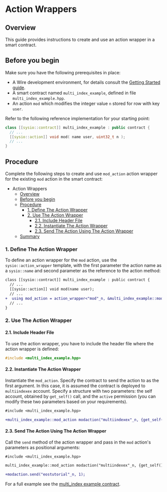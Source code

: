# Action Wrappers

## Overview

This guide provides instructions to create and use an action wrapper in a smart contract.

## Before you begin

Make sure you have the following prerequisites in place:

* A Wire development environment, for details consult the [Getting Started guide](../../../getting-started/getting-started-intro.md).
* A smart contract named `multi_index_example`, defined in file `multi_index_example.hpp`.
* An action `mod` which modifies the integer value `n` stored for row with key `user`.

Refer to the following reference implementation for your starting point:

```cpp
class [[sysio::contract]] multi_index_example : public contract {
  // ...
  [[sysio::action]] void mod( name user, uint32_t n );
  // ...
}
```

## Procedure

Complete the following steps to create and use `mod_action` action wrapper for the existing `mod` action in the smart contract:

* Action Wrappers
  * [Overview](#overview)
  * [Before you begin](#before-you-begin)
  * [Procedure](#procedure)
    * [1. Define The Action Wrapper](#1-define-the-action-wrapper)
    * [2. Use The Action Wrapper](#2-use-the-action-wrapper)
      * [2.1. Include Header File](#21-include-header-file)
      * [2.2. Instantiate The Action Wrapper](#22-instantiate-the-action-wrapper)
      * [2.3. Send The Action Using The Action Wrapper](#23-send-the-action-using-the-action-wrapper)
  * [Summary](#summary)

### 1. Define The Action Wrapper

To define an action wrapper for the `mod` action, use the `sysio::action_wrapper` template, with  the first parameter the action name as a `sysio::name` and second parameter as the reference to the action method:

```diff
class [[sysio::contract]] multi_index_example : public contract {
  // ...
  [[sysio::action]] void mod(name user);
  // ...
+  using mod_action = action_wrapper<"mod"_n, &multi_index_example::mod>;
  // ...
}
```

### 2. Use The Action Wrapper

#### 2.1. Include Header File

To use the action wrapper, you have to include the header file where the action wrapper is defined:

```cpp
#include <multi_index_example.hpp>
```

#### 2.2. Instantiate The Action Wrapper

Instantiate the `mod_action`. Specify the contract to send the action to as the first argument. In this case, it is assumed the contract is deployed to `multiindexex` account. Specify a structure with two parameters: the self account, obtained by `get_self()` call, and the `active` permission (you can modify these two parameters based on your requirements).

```diff
#include <multi_index_example.hpp>

+multi_index_example::mod_action modaction("multiindexex"_n, {get_self(), "active"_n});
```

#### 2.3. Send The Action Using The Action Wrapper

Call the `send` method of the action wrapper and pass in the `mod` action's parameters as positional arguments:

```diff
#include <multi_index_example.hpp>

multi_index_example::mod_action modaction("multiindexex"_n, {get_self(), 1});

+modaction.send("eostutorial"_n, 1);
```

For a full example see the [multi_index example contract](https://github.com/Wire-Network/cdt/blob/main/examples/multi_index_example).
